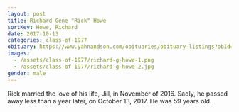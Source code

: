 ```yaml
---
layout: post
title: Richard Gene "Rick" Howe
sortKey: Howe, Richard
date: 2017-10-13
categories: class-of-1977
obituary: https://www.yahnandson.com/obituaries/obituary-listings?obId=2631979
images:
  - /assets/class-of-1977/richard-g-howe-1.png
  - /assets/class-of-1977/richard-g-howe-2.jpg
gender: male
---
```

Rick married the love of his life, Jill, in November of 2016. Sadly, he passed away less than a year later, on October 13, 2017. He was 59 years old.

